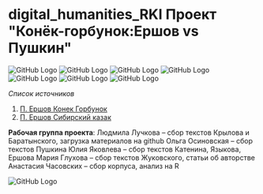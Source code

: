 # digital_humanities_RKI Проект "Конёк-горбунок:Ершов vs Пушкин"

![GitHub Logo](https://pp.userapi.com/c830508/v830508951/cedeb/xgYEmcG8n7I.jpg)
![GitHub Logo](https://pp.userapi.com/c846217/v846217951/1e0f3/mfcRI4KH-wk.jpg)
![GitHub Logo](https://pp.userapi.com/c845523/v845523951/24619/fdxk_h3m28A.jpg)
![GitHub Logo](https://pp.userapi.com/c845523/v845523951/24607/3V2SWQlm4Y8.jpg)
![GitHub Logo](https://pp.userapi.com/c845523/v845523951/24610/TOQApi-8jzg.jpg)
![GitHub Logo](https://pp.userapi.com/c845523/v845523951/24619/fdxk_h3m28A.jpg)
![GitHub Logo](https://pp.userapi.com/c845523/v845523951/24622/TgomyqBqzz8.jpg)


*Список источников*
1. [П. Ершов Конек Горбунок](https://solnet.ee/skazki/777)
2. [П. Ершов Cибирский казак](http://libverse.ru/yershov/sibirskii-kazak.html)





**Рабочая группа проекта**: 
Людмила Лучкова – сбор текстов Крылова и Баратынского, загрузка материалов на github 
Ольга Осиновская – сбор текстов Пушкина 
Юлия Яковлева – сбор текстов Катенина, Языкова, Ершова 
Мария Глухова – сбор текстов Жуковского, статьи об авторстве 
Анастасия Часовских – сбор корпуса, анализ на R

![GitHub Logo](https://www.hse.ru/images/main_en/hse_ru_logo.svg)
